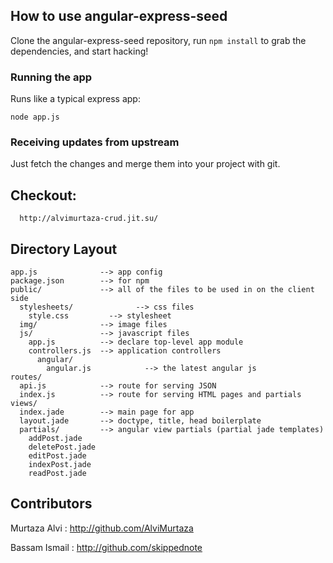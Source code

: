 ## How to use angular-express-seed

Clone the angular-express-seed repository, run `npm install` to grab the dependencies, and start hacking!

### Running the app

Runs like a typical express app:

    node app.js

### Receiving updates from upstream

Just fetch the changes and merge them into your project with git.

## Checkout:

      http://alvimurtaza-crud.jit.su/

## Directory Layout

    app.js              --> app config
    package.json        --> for npm
    public/             --> all of the files to be used in on the client side
      stylesheets/              --> css files
        style.css         --> stylesheet
      img/              --> image files
      js/               --> javascript files
        app.js          --> declare top-level app module
        controllers.js  --> application controllers
          angular/
            angular.js            --> the latest angular js
    routes/
      api.js            --> route for serving JSON
      index.js          --> route for serving HTML pages and partials
    views/
      index.jade        --> main page for app
      layout.jade       --> doctype, title, head boilerplate
      partials/         --> angular view partials (partial jade templates)
        addPost.jade
        deletePost.jade
        editPost.jade
        indexPost.jade
        readPost.jade

## Contributors

Murtaza Alvi : http://github.com/AlviMurtaza

Bassam Ismail : http://github.com/skippednote
